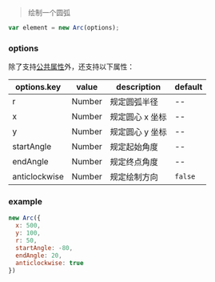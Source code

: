 > 绘制一个圆弧

```js
var element = new Arc(options);
```

### options

除了支持[公共属性](../Element.md)外，还支持以下属性：

| options.key   | value  | description     | default |
| ------------- | ------ | --------------- | ------- |
| r             | Number | 规定圆弧半径    | --      |
| x             | Number | 规定圆心 x 坐标 | --      |
| y             | Number | 规定圆心 y 坐标 | --      |
| startAngle    | Number | 规定起始角度    | --      |
| endAngle      | Number | 规定终点角度    | --      |
| anticlockwise | Number | 规定绘制方向    | `false` |

### example

```js
new Arc({
  x: 500,
  y: 100,
  r: 50,
  startAngle: -80,
  endAngle: 20,
  anticlockwise: true
})
```
